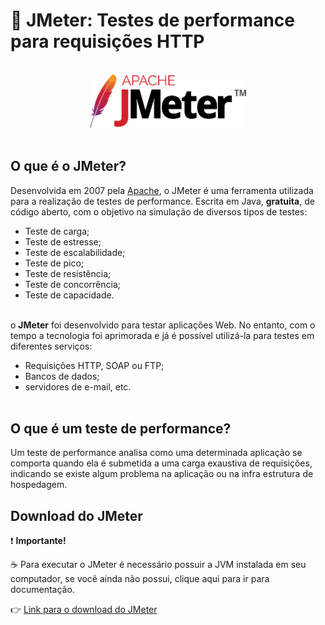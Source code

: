 # 📖 JMeter: Testes de performance para requisições HTTP

<br />
<center><img width="250" src="./images/jmeter.webp" /></center>
<br />

## O que é o JMeter?

Desenvolvida em 2007 pela <a href="https://www.apache.org/" target="_blank">Apache</a>, o JMeter é uma ferramenta utilizada para a realização de testes de performance. Escrita em Java, <b>gratuita</b>, de código aberto, com o objetivo na simulação de diversos tipos de testes:

-   Teste de carga;
-   Teste de estresse;
-   Teste de escalabilidade;
-   Teste de pico;
-   Teste de resistência;
-   Teste de concorrência;
-   Teste de capacidade.<br /><br />

o <b>JMeter</b> foi desenvolvido para testar aplicações Web. No entanto, com o tempo a tecnologia foi aprimorada e já é possível utilizá-la para testes em diferentes serviços:

-   Requisições HTTP, SOAP ou FTP;
-   Bancos de dados;
-   servidores de e-mail, etc.<br /><br />

## O que é um teste de performance?

Um teste de performance analisa como uma determinada aplicação se comporta quando ela é submetida a uma carga exaustiva de requisições, indicando se existe algum problema na aplicação ou na infra estrutura de hospedagem.

## Download do JMeter

:exclamation: <b>Importante!</b>

:coffee: Para executar o JMeter é necessário possuir a JVM instalada em seu computador, se você ainda não possui, clique aqui para ir para documentação.

👉 <a href="https://jmeter.apache.org/download_jmeter.cgi" target="_blank">Link para o download do JMeter</a>
